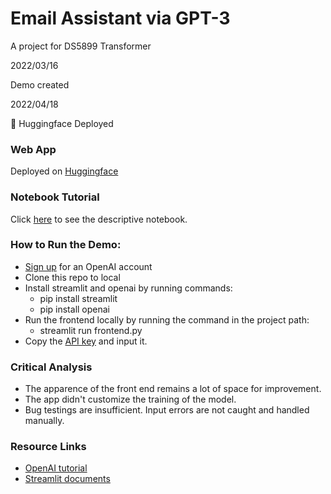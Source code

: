 # Email Assistant via GPT-3
A project for DS5899 Transformer

2022/03/16

Demo created

2022/04/18

:hugs: Huggingface Deployed

### Web App

Deployed on [Huggingface](https://huggingface.co/spaces/HayashiShio/email-assistant-special-course)

### Notebook Tutorial

Click [here](https://colab.research.google.com/github/vandylins19/email-assistant/blob/main/Tutorial.ipynb) to see the descriptive notebook.

### How to Run the Demo:

* [Sign up](https://beta.openai.com/) for an OpenAI account
* Clone this repo to local
* Install streamlit and openai by running commands:
  * pip install streamlit
  * pip install openai
* Run the frontend locally by running the command in the project path:
  * streamlit run frontend.py
* Copy the [API key](https://beta.openai.com/account/api-keys) and input it.

### Critical Analysis

+ The apparence of the front end remains a lot of space for improvement.
+ The app didn't customize the training of the model.
+ Bug testings are insufficient. Input errors are not caught and handled manually.

### Resource Links

+ [OpenAI tutorial](https://beta.openai.com/docs/quickstart)
+ [Streamlit documents](https://docs.streamlit.io/)

